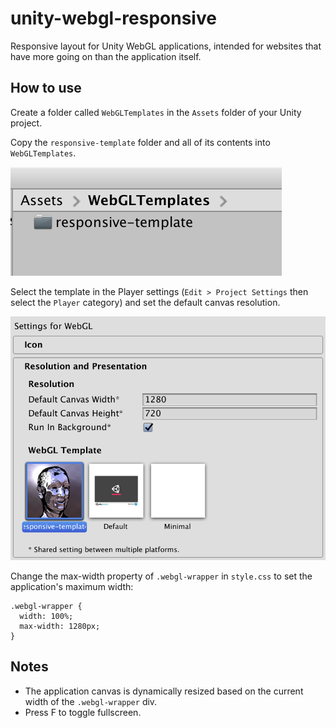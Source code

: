 # unity-webgl-responsive

Responsive layout for Unity WebGL applications, intended for websites that have more going on than the application itself.

## How to use

Create a folder called `WebGLTemplates` in the `Assets` folder of your Unity project.

Copy the `responsive-template` folder and all of its contents into `WebGLTemplates`.

![Folder location](assets/images/readme-folder.png)

Select the template in the Player settings (`Edit > Project Settings` then select the `Player` category) and set the default canvas resolution.

![Template settings](assets/images/readme-template.png)

Change the max-width property of `.webgl-wrapper` in `style.css` to set the application's maximum width:

```
.webgl-wrapper {
  width: 100%;
  max-width: 1280px;
}
```

## Notes

- The application canvas is dynamically resized based on the current width of the `.webgl-wrapper` div.
- Press F to toggle fullscreen.
